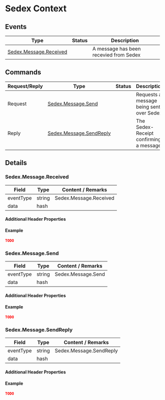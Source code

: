 # Sedex Context
## Events
Type | Status | Description
---|---|---
[Sedex.Message.Received](#sedexmessagereceived) |  | A message has been recevied from Sedex

## Commands
Request/Reply|Type | Status | Description |
---|---|--- |---
Request | [Sedex.Message.Send](#sedexmessagesend) | | Requests a message being sent over Sedex 
Reply | [Sedex.Message.SendReply](#sedexmessagesendreply)  | | The Sedex-Receipt confirming a message 

## Details
### Sedex.Message.Received
Field | Type | Content / Remarks
---|---|---
eventType | string | Sedex.Message.Received
data | hash |

#### Additional Header Properties
#### Example
```json
TODO
```

### Sedex.Message.Send
Field | Type | Content / Remarks
---|---|---
eventType | string | Sedex.Message.Send
data | hash ||
#### Additional Header Properties
#### Example
```json
TODO
```

### Sedex.Message.SendReply
Field | Type | Content / Remarks
---|---|---
eventType | string | Sedex.Message.SendReply
data | hash ||
#### Additional Header Properties
#### Example
```json
TODO
```
